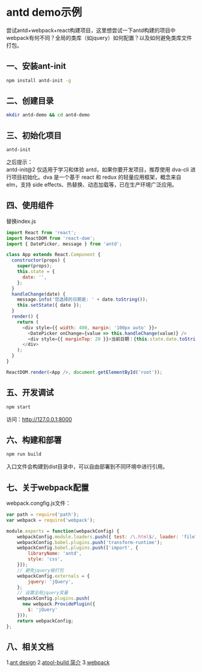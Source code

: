 # antd demo示例
尝试antd+webpack+react构建项目，这里想尝试一下antd构建的项目中webpack有何不同？全局的类库（如jquery）如何配置？以及如何避免类库文件打包。

## 一、安装ant-init
```sh
npm install antd-init -g
```

## 二、创建目录
```sh
mkdir antd-demo && cd antd-demo
```

## 三、初始化项目
```sh
antd-init
```
之后提示：                 
antd-init@2 仅适用于学习和体验 antd，如果你要开发项目，推荐使用 dva-cli 进行项目初始化。dva 是一个基于 react 和 redux 的轻量应用框架，概念来自 elm，支持 side effects、热替换、动态加载等，已在生产环境广泛应用。

## 四、使用组件
替换index.js
```js
import React from 'react';
import ReactDOM from 'react-dom';
import { DatePicker, message } from 'antd';

class App extends React.Component {
  constructor(props) {
    super(props);
    this.state = {
      date: '',
    };
  }
  handleChange(date) {
    message.info('您选择的日期是: ' + date.toString());
    this.setState({ date });
  }
  render() {
    return (
      <div style={{ width: 400, margin: '100px auto' }}>
        <DatePicker onChange={value => this.handleChange(value)} />
        <div style={{ marginTop: 20 }}>当前日期：{this.state.date.toString()}</div>
      </div>
    );
  }
}

ReactDOM.render(<App />, document.getElementById('root'));
```

## 五、开发调试
```sh
npm start
```
访问：http://127.0.0.1:8000

## 六、构建和部署
```sh
npm run build
```
入口文件会构建到dist目录中，可以自由部署到不同环境中进行引用。

## 七、关于webpack配置
webpack.congfig.js文件：
```js
var path = require('path');
var webpack = require('webpack');

module.exports = function(webpackConfig) {
    webpackConfig.module.loaders.push({ test: /\.html$/, loader: 'file?name=[name].[ext]' });
    webpackConfig.babel.plugins.push('transform-runtime');
    webpackConfig.babel.plugins.push(['import', {
        libraryName: 'antd',
        style: 'css',
    }]);
    // 避免jquery被打包
    webpackConfig.externals = {
        jquery: 'jQuery',
    };
    // 设置全局jquery变量
    webpackConfig.plugins.push(
      new webpack.ProvidePlugin({
        $: 'jQuery'
    }));
    return webpackConfig;
};
```
## 八、相关文档
1.[ant design](https://ant.design/docs/react/introduce-cn)
2.[atool-build 简介](http://ant-tool.github.io/setup.html)
3.[webpack](http://webpack.github.io/docs/configuration.html#entry)